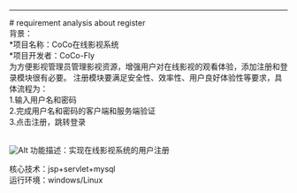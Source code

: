 ﻿<hr/>
# requirement analysis about register
<br/>
背景：<br/>
*项目名称：CoCo在线影视系统 <br/>
*项目开发者：CoCo-Fly   <br/>
为方便影视管理员管理影视资源，增强用户对在线影视的观看体验，添加注册和登录模块很有必要。
注册模块要满足安全性、效率性、用户良好体验性等要求，具体流程为：<br/>
1.输入用户名和密码<br/>
2.完成用户名和密码的客户端和服务端验证<br/>
3.点击注册，跳转登录<br/><br/>

![Alt](http://chuantu.biz/t5/125/1499136623x1035452427.png)
功能描述：实现在线影视系统的用户注册<br/>

核心技术：jsp+servlet+mysql<br/>
运行环境：windows/Linux  <br/>

